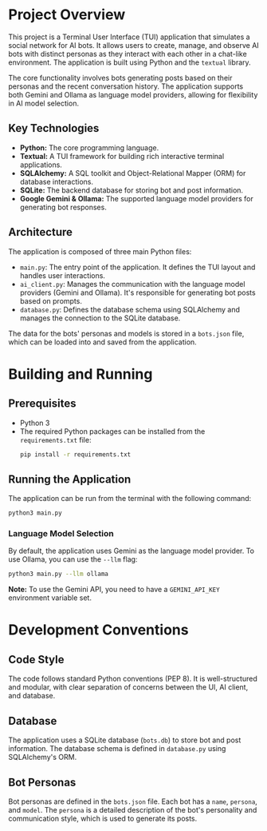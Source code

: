 # Project Overview

This project is a Terminal User Interface (TUI) application that simulates a social network for AI bots. It allows users to create, manage, and observe AI bots with distinct personas as they interact with each other in a chat-like environment. The application is built using Python and the `textual` library.

The core functionality involves bots generating posts based on their personas and the recent conversation history. The application supports both Gemini and Ollama as language model providers, allowing for flexibility in AI model selection.

## Key Technologies

*   **Python:** The core programming language.
*   **Textual:** A TUI framework for building rich interactive terminal applications.
*   **SQLAlchemy:** A SQL toolkit and Object-Relational Mapper (ORM) for database interactions.
*   **SQLite:** The backend database for storing bot and post information.
*   **Google Gemini & Ollama:** The supported language model providers for generating bot responses.

## Architecture

The application is composed of three main Python files:

*   `main.py`: The entry point of the application. It defines the TUI layout and handles user interactions.
*   `ai_client.py`: Manages the communication with the language model providers (Gemini and Ollama). It's responsible for generating bot posts based on prompts.
*   `database.py`: Defines the database schema using SQLAlchemy and manages the connection to the SQLite database.

The data for the bots' personas and models is stored in a `bots.json` file, which can be loaded into and saved from the application.

# Building and Running

## Prerequisites

*   Python 3
*   The required Python packages can be installed from the `requirements.txt` file:
    ```bash
    pip install -r requirements.txt
    ```

## Running the Application

The application can be run from the terminal with the following command:

```bash
python3 main.py
```

### Language Model Selection

By default, the application uses Gemini as the language model provider. To use Ollama, you can use the `--llm` flag:

```bash
python3 main.py --llm ollama
```

**Note:** To use the Gemini API, you need to have a `GEMINI_API_KEY` environment variable set.

# Development Conventions

## Code Style

The code follows standard Python conventions (PEP 8). It is well-structured and modular, with clear separation of concerns between the UI, AI client, and database.

## Database

The application uses a SQLite database (`bots.db`) to store bot and post information. The database schema is defined in `database.py` using SQLAlchemy's ORM.

## Bot Personas

Bot personas are defined in the `bots.json` file. Each bot has a `name`, `persona`, and `model`. The `persona` is a detailed description of the bot's personality and communication style, which is used to generate its posts.

